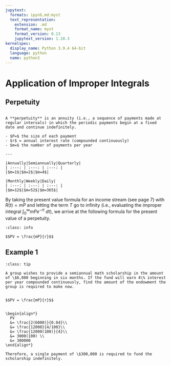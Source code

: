 ```yaml
---
jupytext:
  formats: ipynb,md:myst
  text_representation:
    extension: .md
    format_name: myst
    format_version: 0.13
    jupytext_version: 1.10.3
kernelspec:
  display_name: Python 3.9.4 64-bit
  language: python
  name: python3
---
```

# Application of Improper Integrals

## Perpetuity

```{panels}

A **perpetuity** is an annuity (i.e., a sequence of payments made at regular intervals) in which the periodic payments begin at a fixed date and continue indefinitely.

- $P=$ the size of each payment
- $r$ = annual interest rate (compounded continuously)
- $m=$ the number of payments per year

---

|Annually|Semiannually|Quarterly|
| :---: | :---: | :---: |
|$m=1$|$m=2$|$m=4$|

|Monthly|Weekly|Daily|
| :---: | :---: | :---: |
|$m=12$|$m=52$|$m=365$|

```

By taking the present value formula for an income stream (see page 7) with $R(t) = mP$ and letting the term $T$ go to infinity (i.e., evaluating the improper integral $\int_0^\infty mPe^{-rt} ~dt$), we arrive at the following formula for the present value of a perpetuity.

```{admonition} Present Value of a Perpetuity
:class: info

$$PV = \frac{mP}{r}$$
```

## Example 1

```{admonition} Computing the funds necessary for an endowment
:class: tip

A group wishes to provide a semiannual math scholarship in the amount of \$6,000 beginning in six months. If the fund will earn 4\% interest per year compounded continuously, find the amount of the endowment the group is required to make now.
```

```{dropdown} **Step 1:** Recall the formula for the present value of a perpetuity.

$$PV = \frac{mP}{r}$$
```

```{dropdown} **Step 2:** Plug in the given values: $m=2$, $P=6000$, and $r=0.04$. 

\begin{align*}
  PV
  &= \frac{2(6000)}{0.04}\\
  &= \frac{12000}{4/100}\\
  &= \frac{12000(100)}{4}\\
  &= 3000(100) \\
  &= 300000
\end{align*}

Therefore, a single payment of \$300,000 is required to fund the scholarship indefinitely.
```